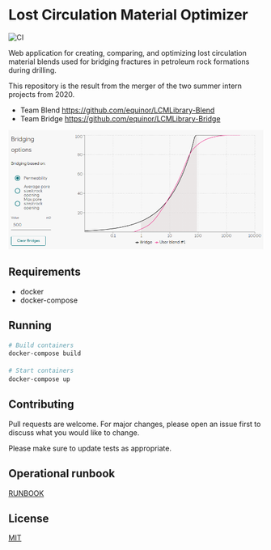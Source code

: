 # Lost Circulation Material Optimizer

![CI](https://github.com/equinor/lcm/workflows/CI/badge.svg)

Web application for creating, comparing, and optimizing lost circulation material blends used for bridging fractures in
petroleum rock formations during drilling.

This repository is the result from the merger of the two summer intern projects from 2020.

- Team Blend <https://github.com/equinor/LCMLibrary-Blend>
- Team Bridge <https://github.com/equinor/LCMLibrary-Bridge>

![plot](bridge-plot.png)

## Requirements

- docker
- docker-compose

## Running

```bash
# Build containers
docker-compose build

# Start containers
docker-compose up
```

## Contributing

Pull requests are welcome. For major changes, please open an issue first to discuss what you would like to change.

Please make sure to update tests as appropriate.

## Operational runbook

[RUNBOOK](runbook.md)

## License

[MIT](LICENSE)

